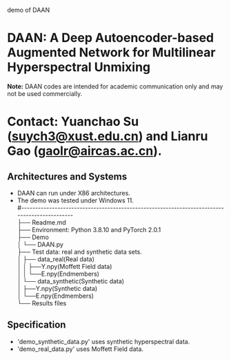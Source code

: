 demo of DAAN
# DAAN: A Deep Autoencoder-based Augmented Network for Multilinear Hyperspectral Unmixing

**Note:** DAAN codes are intended for academic communication only and may not be used commercially.
# Contact: Yuanchao Su (suych3@xust.edu.cn) and Lianru Gao (gaolr@aircas.ac.cn).
## Architectures and Systems
* DAAN can run under X86 architectures.
* The demo was tested under Windows 11.\
#---------------------------------------------------------------------------------------------\
├── Readme.md \
├── Environment: Python 3.8.10 and PyTorch  2.0.1 \
├── Demo\
│   └── DAAN.py\
├── Test data: real and synthetic data sets.\
│   ├──  data_real(Real data)\
│   │     ├──Y.npy(Moffett Field data)\
│   │     └──E.npy(Endmembers)\
│   └──  data_synthetic(Synthetic data)\
│         ├──Y.npy(Synthetic data)\
│         └──E.npy(Endmembers)\
└── Results files

## Specification
* 'demo_synthetic_data.py' uses synthetic hyperspectral data.
* 'demo_real_data.py' uses Moffett Field data.
